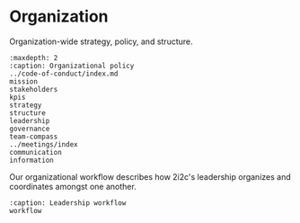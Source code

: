 # Organization

Organization-wide strategy, policy, and structure.

```{toctree}
:maxdepth: 2
:caption: Organizational policy
../code-of-conduct/index.md
mission
stakeholders
kpis
strategy
structure
leadership
governance
team-compass
../meetings/index
communication
information
```

Our organizational workflow describes how 2i2c's leadership organizes and coordinates amongst one another.

```{toctree}
:caption: Leadership workflow
workflow
```
